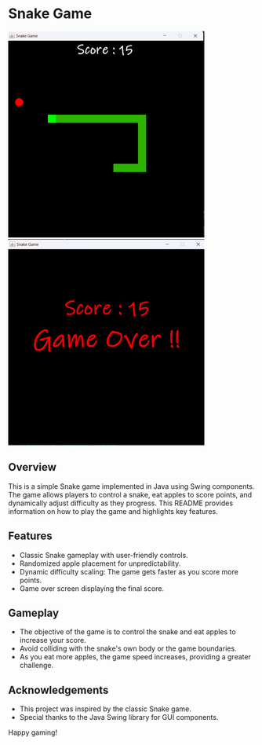 # Snake Game

![Snake Game Screenshot](game_screenshot.png)
![Game Over Screenshot](game_screenshot(2).png)

## Overview

This is a simple Snake game implemented in Java using Swing components. The game allows players to control a snake, eat apples to score points, and dynamically adjust difficulty as they progress. This README provides information on how to play the game and highlights key features.

## Features

- Classic Snake gameplay with user-friendly controls.
- Randomized apple placement for unpredictability.
- Dynamic difficulty scaling: The game gets faster as you score more points.
- Game over screen displaying the final score.

## Gameplay

- The objective of the game is to control the snake and eat apples to increase your score.
- Avoid colliding with the snake's own body or the game boundaries.
- As you eat more apples, the game speed increases, providing a greater challenge.

## Acknowledgements

- This project was inspired by the classic Snake game.
- Special thanks to the Java Swing library for GUI components.

Happy gaming!
